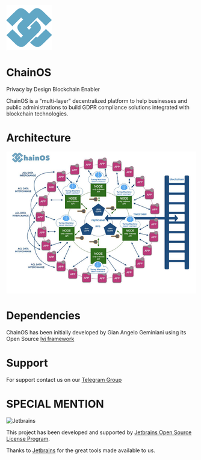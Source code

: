 ![ChainOS logo](logo.png)

# ChainOS 
Privacy by Design Blockchain Enabler

ChainOS is a "multi-layer" decentralized platform to help businesses and public administrations to build GDPR compliance solutions
integrated with blockchain technologies.

# Architecture
![Achitecture](schema.001.png)

# Dependencies
ChainOS has been initially developed by Gian Angelo Geminiani using its Open Source  [lyj framework](https://bitbucket.org/angelogeminiani/lyj/src/master/)

# Support
For support contact us on our [Telegram Group](https://t.me/joinchat/AO9yak9m31UlJy7uFWZoMQ)

# SPECIAL MENTION

![Jetbrains](https://bitbucket.org/angelogeminiani/lyj/raw/master/jetbrains.png)

This project has been developed and supported by [Jetbrains Open Source License Program](https://www.jetbrains.com/community/support/#section=open-source).

Thanks to [Jetbrains](https://www.jetbrains.com/) for the great tools made available to us.
